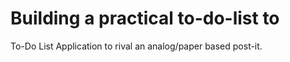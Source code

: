 # Building a practical to-do-list to 
To-Do List Application to rival an analog/paper based post-it.
